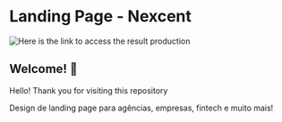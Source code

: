 # Landing Page - Nexcent

![Here is the link to access the result production](https://nexcent-dev-nana.vercel.app/)

## Welcome! 👋

Hello!  Thank you for visiting this repository

Design de landing page para agências, empresas, fintech e muito mais!
